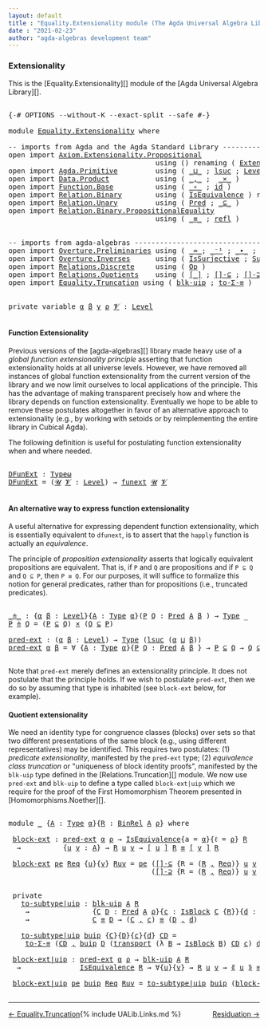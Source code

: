 ```yaml
---
layout: default
title : "Equality.Extensionality module (The Agda Universal Algebra Library)"
date : "2021-02-23"
author: "agda-algebras development team"
---
```


### <a id="extensionality">Extensionality</a>

This is the [Equality.Extensionality][] module of the [Agda Universal Algebra Library][].

<pre class="Agda">

<a id="317" class="Symbol">{-#</a> <a id="321" class="Keyword">OPTIONS</a> <a id="329" class="Pragma">--without-K</a> <a id="341" class="Pragma">--exact-split</a> <a id="355" class="Pragma">--safe</a> <a id="362" class="Symbol">#-}</a>

<a id="367" class="Keyword">module</a> <a id="374" href="Equality.Extensionality.html" class="Module">Equality.Extensionality</a> <a id="398" class="Keyword">where</a>

<a id="405" class="Comment">-- imports from Agda and the Agda Standard Library ------------------------------------</a>
<a id="493" class="Keyword">open</a> <a id="498" class="Keyword">import</a> <a id="505" href="Axiom.Extensionality.Propositional.html" class="Module">Axiom.Extensionality.Propositional</a>
                                   <a id="575" class="Keyword">using</a> <a id="581" class="Symbol">()</a> <a id="584" class="Keyword">renaming</a> <a id="593" class="Symbol">(</a> <a id="595" href="Axiom.Extensionality.Propositional.html#741" class="Function">Extensionality</a> <a id="610" class="Symbol">to</a> <a id="613" class="Function">funext</a> <a id="620" class="Symbol">)</a>
<a id="622" class="Keyword">open</a> <a id="627" class="Keyword">import</a> <a id="634" href="Agda.Primitive.html" class="Module">Agda.Primitive</a>         <a id="657" class="Keyword">using</a> <a id="663" class="Symbol">(</a> <a id="665" href="Agda.Primitive.html#810" class="Primitive Operator">_⊔_</a> <a id="669" class="Symbol">;</a> <a id="671" href="Agda.Primitive.html#780" class="Primitive">lsuc</a> <a id="676" class="Symbol">;</a> <a id="678" href="Agda.Primitive.html#597" class="Postulate">Level</a> <a id="684" class="Symbol">)</a> <a id="686" class="Keyword">renaming</a> <a id="695" class="Symbol">(</a> <a id="697" href="Agda.Primitive.html#326" class="Primitive">Set</a> <a id="701" class="Symbol">to</a> <a id="704" class="Primitive">Type</a> <a id="709" class="Symbol">;</a> <a id="711" href="Agda.Primitive.html#381" class="Primitive">Setω</a> <a id="716" class="Symbol">to</a> <a id="719" class="Primitive">Typeω</a> <a id="725" class="Symbol">)</a>
<a id="727" class="Keyword">open</a> <a id="732" class="Keyword">import</a> <a id="739" href="Data.Product.html" class="Module">Data.Product</a>           <a id="762" class="Keyword">using</a> <a id="768" class="Symbol">(</a> <a id="770" href="Agda.Builtin.Sigma.html#236" class="InductiveConstructor Operator">_,_</a> <a id="774" class="Symbol">;</a>  <a id="777" href="Data.Product.html#1167" class="Function Operator">_×_</a> <a id="781" class="Symbol">)</a>
<a id="783" class="Keyword">open</a> <a id="788" class="Keyword">import</a> <a id="795" href="Function.Base.html" class="Module">Function.Base</a>          <a id="818" class="Keyword">using</a> <a id="824" class="Symbol">(</a> <a id="826" href="Function.Base.html#1031" class="Function Operator">_∘_</a> <a id="830" class="Symbol">;</a> <a id="832" href="Function.Base.html#615" class="Function">id</a> <a id="835" class="Symbol">)</a>
<a id="837" class="Keyword">open</a> <a id="842" class="Keyword">import</a> <a id="849" href="Relation.Binary.html" class="Module">Relation.Binary</a>        <a id="872" class="Keyword">using</a> <a id="878" class="Symbol">(</a> <a id="880" href="Relation.Binary.Structures.html#1522" class="Record">IsEquivalence</a> <a id="894" class="Symbol">)</a> <a id="896" class="Keyword">renaming</a> <a id="905" class="Symbol">(</a> <a id="907" href="Relation.Binary.Core.html#882" class="Function">Rel</a> <a id="911" class="Symbol">to</a> <a id="914" class="Function">BinRel</a> <a id="921" class="Symbol">)</a>
<a id="923" class="Keyword">open</a> <a id="928" class="Keyword">import</a> <a id="935" href="Relation.Unary.html" class="Module">Relation.Unary</a>         <a id="958" class="Keyword">using</a> <a id="964" class="Symbol">(</a> <a id="966" href="Relation.Unary.html#1101" class="Function">Pred</a> <a id="971" class="Symbol">;</a> <a id="973" href="Relation.Unary.html#1742" class="Function Operator">_⊆_</a> <a id="977" class="Symbol">)</a>
<a id="979" class="Keyword">open</a> <a id="984" class="Keyword">import</a> <a id="991" href="Relation.Binary.PropositionalEquality.html" class="Module">Relation.Binary.PropositionalEquality</a>
                                   <a id="1064" class="Keyword">using</a> <a id="1070" class="Symbol">(</a> <a id="1072" href="Agda.Builtin.Equality.html#151" class="Datatype Operator">_≡_</a> <a id="1076" class="Symbol">;</a> <a id="1078" href="Agda.Builtin.Equality.html#208" class="InductiveConstructor">refl</a> <a id="1083" class="Symbol">)</a>


<a id="1087" class="Comment">-- imports from agda-algebras --------------------------------------------------------------</a>
<a id="1180" class="Keyword">open</a> <a id="1185" class="Keyword">import</a> <a id="1192" href="Overture.Preliminaries.html" class="Module">Overture.Preliminaries</a> <a id="1215" class="Keyword">using</a> <a id="1221" class="Symbol">(</a> <a id="1223" href="Overture.Preliminaries.html#9541" class="Function Operator">_≈_</a><a id="1226" class="Symbol">;</a> <a id="1228" href="Overture.Preliminaries.html#5082" class="Function Operator">_⁻¹</a> <a id="1232" class="Symbol">;</a> <a id="1234" href="Overture.Preliminaries.html#5406" class="Function Operator">_∙_</a> <a id="1238" class="Symbol">;</a> <a id="1240" href="Overture.Preliminaries.html#10256" class="Function">transport</a> <a id="1250" class="Symbol">)</a>
<a id="1252" class="Keyword">open</a> <a id="1257" class="Keyword">import</a> <a id="1264" href="Overture.Inverses.html" class="Module">Overture.Inverses</a>      <a id="1287" class="Keyword">using</a> <a id="1293" class="Symbol">(</a> <a id="1295" href="Overture.Inverses.html#3374" class="Function">IsSurjective</a> <a id="1308" class="Symbol">;</a> <a id="1310" href="Overture.Inverses.html#3628" class="Function">SurjInv</a> <a id="1318" class="Symbol">;</a> <a id="1320" href="Overture.Inverses.html#2084" class="Function">InvIsInv</a> <a id="1329" class="Symbol">;</a> <a id="1331" href="Overture.Inverses.html#1325" class="Datatype Operator">Image_∋_</a> <a id="1340" class="Symbol">;</a> <a id="1342" href="Overture.Inverses.html#1373" class="InductiveConstructor">eq</a> <a id="1345" class="Symbol">)</a>
<a id="1347" class="Keyword">open</a> <a id="1352" class="Keyword">import</a> <a id="1359" href="Relations.Discrete.html" class="Module">Relations.Discrete</a>     <a id="1382" class="Keyword">using</a> <a id="1388" class="Symbol">(</a> <a id="1390" href="Relations.Discrete.html#5621" class="Function">Op</a> <a id="1393" class="Symbol">)</a>
<a id="1395" class="Keyword">open</a> <a id="1400" class="Keyword">import</a> <a id="1407" href="Relations.Quotients.html" class="Module">Relations.Quotients</a>    <a id="1430" class="Keyword">using</a> <a id="1436" class="Symbol">(</a> <a id="1438" href="Relations.Quotients.html#4002" class="Function Operator">[_]</a> <a id="1442" class="Symbol">;</a> <a id="1444" href="Relations.Quotients.html#5903" class="Function">[]-⊆</a> <a id="1449" class="Symbol">;</a> <a id="1451" href="Relations.Quotients.html#6054" class="Function">[]-⊇</a> <a id="1456" class="Symbol">;</a> <a id="1458" href="Relations.Quotients.html#4667" class="Record">IsBlock</a> <a id="1466" class="Symbol">;</a> <a id="1468" href="Relations.Quotients.html#5384" class="Function Operator">⟪_⟫</a> <a id="1472" class="Symbol">)</a>
<a id="1474" class="Keyword">open</a> <a id="1479" class="Keyword">import</a> <a id="1486" href="Equality.Truncation.html" class="Module">Equality.Truncation</a> <a id="1506" class="Keyword">using</a> <a id="1512" class="Symbol">(</a> <a id="1514" href="Equality.Truncation.html#10868" class="Function">blk-uip</a> <a id="1522" class="Symbol">;</a> <a id="1524" href="Equality.Truncation.html#7062" class="Function">to-Σ-≡</a> <a id="1531" class="Symbol">)</a>


<a id="1535" class="Keyword">private</a> <a id="1543" class="Keyword">variable</a> <a id="1552" href="Equality.Extensionality.html#1552" class="Generalizable">α</a> <a id="1554" href="Equality.Extensionality.html#1554" class="Generalizable">β</a> <a id="1556" href="Equality.Extensionality.html#1556" class="Generalizable">γ</a> <a id="1558" href="Equality.Extensionality.html#1558" class="Generalizable">ρ</a> <a id="1560" href="Equality.Extensionality.html#1560" class="Generalizable">𝓥</a> <a id="1562" class="Symbol">:</a> <a id="1564" href="Agda.Primitive.html#597" class="Postulate">Level</a>

</pre>

#### <a id="function-extensionality">Function Extensionality</a>


Previous versions of the [agda-algebras][] library made heavy use of a *global function extensionality
principle* asserting that function extensionality holds at all universe levels.
However, we have removed all instances of global function extensionality from the current version of the library and we now limit ourselves to local applications of the principle. This has the advantage of making transparent precisely how and where the library depends on function extensionality. Eventually we hope to be able to remove these postulates altogether in favor of an alternative approach to extensionality (e.g., by working with setoids or by reimplementing the entire library in Cubical Agda).

The following definition is useful for postulating function extensionality when and where needed.

<pre class="Agda">

<a id="DFunExt"></a><a id="2455" href="Equality.Extensionality.html#2455" class="Function">DFunExt</a> <a id="2463" class="Symbol">:</a> <a id="2465" href="Equality.Extensionality.html#719" class="Primitive">Typeω</a>
<a id="2471" href="Equality.Extensionality.html#2455" class="Function">DFunExt</a> <a id="2479" class="Symbol">=</a> <a id="2481" class="Symbol">(</a><a id="2482" href="Equality.Extensionality.html#2482" class="Bound">𝓤</a> <a id="2484" href="Equality.Extensionality.html#2484" class="Bound">𝓥</a> <a id="2486" class="Symbol">:</a> <a id="2488" href="Agda.Primitive.html#597" class="Postulate">Level</a><a id="2493" class="Symbol">)</a> <a id="2495" class="Symbol">→</a> <a id="2497" href="Equality.Extensionality.html#613" class="Function">funext</a> <a id="2504" href="Equality.Extensionality.html#2482" class="Bound">𝓤</a> <a id="2506" href="Equality.Extensionality.html#2484" class="Bound">𝓥</a>

</pre>


#### <a id="an-alternative-way-to-express-function-extensionality">An alternative way to express function extensionality</a>

A useful alternative for expressing dependent function extensionality, which is essentially equivalent to `dfunext`, is to assert that the `happly` function is actually an *equivalence*.


The principle of *proposition extensionality* asserts that logically equivalent propositions are equivalent.  That is, if `P` and `Q` are propositions and if `P ⊆ Q` and `Q ⊆ P`, then `P ≡ Q`. For our purposes, it will suffice to formalize this notion for general predicates, rather than for propositions (i.e., truncated predicates).

<pre class="Agda">

<a id="_≐_"></a><a id="3187" href="Equality.Extensionality.html#3187" class="Function Operator">_≐_</a> <a id="3191" class="Symbol">:</a> <a id="3193" class="Symbol">{</a><a id="3194" href="Equality.Extensionality.html#3194" class="Bound">α</a> <a id="3196" href="Equality.Extensionality.html#3196" class="Bound">β</a> <a id="3198" class="Symbol">:</a> <a id="3200" href="Agda.Primitive.html#597" class="Postulate">Level</a><a id="3205" class="Symbol">}{</a><a id="3207" href="Equality.Extensionality.html#3207" class="Bound">A</a> <a id="3209" class="Symbol">:</a> <a id="3211" href="Equality.Extensionality.html#704" class="Primitive">Type</a> <a id="3216" href="Equality.Extensionality.html#3194" class="Bound">α</a><a id="3217" class="Symbol">}(</a><a id="3219" href="Equality.Extensionality.html#3219" class="Bound">P</a> <a id="3221" href="Equality.Extensionality.html#3221" class="Bound">Q</a> <a id="3223" class="Symbol">:</a> <a id="3225" href="Relation.Unary.html#1101" class="Function">Pred</a> <a id="3230" href="Equality.Extensionality.html#3207" class="Bound">A</a> <a id="3232" href="Equality.Extensionality.html#3196" class="Bound">β</a> <a id="3234" class="Symbol">)</a> <a id="3236" class="Symbol">→</a> <a id="3238" href="Equality.Extensionality.html#704" class="Primitive">Type</a> <a id="3243" class="Symbol">_</a>
<a id="3245" href="Equality.Extensionality.html#3245" class="Bound">P</a> <a id="3247" href="Equality.Extensionality.html#3187" class="Function Operator">≐</a> <a id="3249" href="Equality.Extensionality.html#3249" class="Bound">Q</a> <a id="3251" class="Symbol">=</a> <a id="3253" class="Symbol">(</a><a id="3254" href="Equality.Extensionality.html#3245" class="Bound">P</a> <a id="3256" href="Relation.Unary.html#1742" class="Function Operator">⊆</a> <a id="3258" href="Equality.Extensionality.html#3249" class="Bound">Q</a><a id="3259" class="Symbol">)</a> <a id="3261" href="Data.Product.html#1167" class="Function Operator">×</a> <a id="3263" class="Symbol">(</a><a id="3264" href="Equality.Extensionality.html#3249" class="Bound">Q</a> <a id="3266" href="Relation.Unary.html#1742" class="Function Operator">⊆</a> <a id="3268" href="Equality.Extensionality.html#3245" class="Bound">P</a><a id="3269" class="Symbol">)</a>

<a id="pred-ext"></a><a id="3272" href="Equality.Extensionality.html#3272" class="Function">pred-ext</a> <a id="3281" class="Symbol">:</a> <a id="3283" class="Symbol">(</a><a id="3284" href="Equality.Extensionality.html#3284" class="Bound">α</a> <a id="3286" href="Equality.Extensionality.html#3286" class="Bound">β</a> <a id="3288" class="Symbol">:</a> <a id="3290" href="Agda.Primitive.html#597" class="Postulate">Level</a><a id="3295" class="Symbol">)</a> <a id="3297" class="Symbol">→</a> <a id="3299" href="Equality.Extensionality.html#704" class="Primitive">Type</a> <a id="3304" class="Symbol">(</a><a id="3305" href="Agda.Primitive.html#780" class="Primitive">lsuc</a> <a id="3310" class="Symbol">(</a><a id="3311" href="Equality.Extensionality.html#3284" class="Bound">α</a> <a id="3313" href="Agda.Primitive.html#810" class="Primitive Operator">⊔</a> <a id="3315" href="Equality.Extensionality.html#3286" class="Bound">β</a><a id="3316" class="Symbol">))</a>
<a id="3319" href="Equality.Extensionality.html#3272" class="Function">pred-ext</a> <a id="3328" href="Equality.Extensionality.html#3328" class="Bound">α</a> <a id="3330" href="Equality.Extensionality.html#3330" class="Bound">β</a> <a id="3332" class="Symbol">=</a> <a id="3334" class="Symbol">∀</a> <a id="3336" class="Symbol">{</a><a id="3337" href="Equality.Extensionality.html#3337" class="Bound">A</a> <a id="3339" class="Symbol">:</a> <a id="3341" href="Equality.Extensionality.html#704" class="Primitive">Type</a> <a id="3346" href="Equality.Extensionality.html#3328" class="Bound">α</a><a id="3347" class="Symbol">}{</a><a id="3349" href="Equality.Extensionality.html#3349" class="Bound">P</a> <a id="3351" href="Equality.Extensionality.html#3351" class="Bound">Q</a> <a id="3353" class="Symbol">:</a> <a id="3355" href="Relation.Unary.html#1101" class="Function">Pred</a> <a id="3360" href="Equality.Extensionality.html#3337" class="Bound">A</a> <a id="3362" href="Equality.Extensionality.html#3330" class="Bound">β</a> <a id="3364" class="Symbol">}</a> <a id="3366" class="Symbol">→</a> <a id="3368" href="Equality.Extensionality.html#3349" class="Bound">P</a> <a id="3370" href="Relation.Unary.html#1742" class="Function Operator">⊆</a> <a id="3372" href="Equality.Extensionality.html#3351" class="Bound">Q</a> <a id="3374" class="Symbol">→</a> <a id="3376" href="Equality.Extensionality.html#3351" class="Bound">Q</a> <a id="3378" href="Relation.Unary.html#1742" class="Function Operator">⊆</a> <a id="3380" href="Equality.Extensionality.html#3349" class="Bound">P</a> <a id="3382" class="Symbol">→</a> <a id="3384" href="Equality.Extensionality.html#3349" class="Bound">P</a> <a id="3386" href="Agda.Builtin.Equality.html#151" class="Datatype Operator">≡</a> <a id="3388" href="Equality.Extensionality.html#3351" class="Bound">Q</a>

</pre>

Note that `pred-ext` merely defines an extensionality principle. It does not postulate that the principle holds.  If we wish to postulate `pred-ext`, then we do so by assuming that type is inhabited (see `block-ext` below, for example).


#### Quotient extensionality

We need an identity type for congruence classes (blocks) over sets so that two different presentations of the same block (e.g., using different representatives) may be identified.  This requires two postulates: (1) *predicate extensionality*, manifested by the `pred-ext` type; (2) *equivalence class truncation* or "uniqueness of block identity proofs", manifested by the `blk-uip` type defined in the [Relations.Truncation][] module. We now use `pred-ext` and `blk-uip` to define a type called `block-ext|uip` which we require for the proof of the First Homomorphism Theorem presented in [Homomorphisms.Noether][].

<pre class="Agda">

<a id="4304" class="Keyword">module</a> <a id="4311" href="Equality.Extensionality.html#4311" class="Module">_</a> <a id="4313" class="Symbol">{</a><a id="4314" href="Equality.Extensionality.html#4314" class="Bound">A</a> <a id="4316" class="Symbol">:</a> <a id="4318" href="Equality.Extensionality.html#704" class="Primitive">Type</a> <a id="4323" href="Equality.Extensionality.html#1552" class="Generalizable">α</a><a id="4324" class="Symbol">}{</a><a id="4326" href="Equality.Extensionality.html#4326" class="Bound">R</a> <a id="4328" class="Symbol">:</a> <a id="4330" href="Equality.Extensionality.html#914" class="Function">BinRel</a> <a id="4337" href="Equality.Extensionality.html#4314" class="Bound">A</a> <a id="4339" href="Equality.Extensionality.html#1558" class="Generalizable">ρ</a><a id="4340" class="Symbol">}</a> <a id="4342" class="Keyword">where</a>

 <a id="4350" href="Equality.Extensionality.html#4350" class="Function">block-ext</a> <a id="4360" class="Symbol">:</a> <a id="4362" href="Equality.Extensionality.html#3272" class="Function">pred-ext</a> <a id="4371" href="Equality.Extensionality.html#4323" class="Bound">α</a> <a id="4373" href="Equality.Extensionality.html#4339" class="Bound">ρ</a> <a id="4375" class="Symbol">→</a> <a id="4377" href="Relation.Binary.Structures.html#1522" class="Record">IsEquivalence</a><a id="4390" class="Symbol">{</a><a id="4391" class="Argument">a</a> <a id="4393" class="Symbol">=</a> <a id="4395" href="Equality.Extensionality.html#4323" class="Bound">α</a><a id="4396" class="Symbol">}{</a><a id="4398" class="Argument">ℓ</a> <a id="4400" class="Symbol">=</a> <a id="4402" href="Equality.Extensionality.html#4339" class="Bound">ρ</a><a id="4403" class="Symbol">}</a> <a id="4405" href="Equality.Extensionality.html#4326" class="Bound">R</a>
  <a id="4409" class="Symbol">→</a>          <a id="4420" class="Symbol">{</a><a id="4421" href="Equality.Extensionality.html#4421" class="Bound">u</a> <a id="4423" href="Equality.Extensionality.html#4423" class="Bound">v</a> <a id="4425" class="Symbol">:</a> <a id="4427" href="Equality.Extensionality.html#4314" class="Bound">A</a><a id="4428" class="Symbol">}</a> <a id="4430" class="Symbol">→</a> <a id="4432" href="Equality.Extensionality.html#4326" class="Bound">R</a> <a id="4434" href="Equality.Extensionality.html#4421" class="Bound">u</a> <a id="4436" href="Equality.Extensionality.html#4423" class="Bound">v</a> <a id="4438" class="Symbol">→</a> <a id="4440" href="Relations.Quotients.html#4002" class="Function Operator">[</a> <a id="4442" href="Equality.Extensionality.html#4421" class="Bound">u</a> <a id="4444" href="Relations.Quotients.html#4002" class="Function Operator">]</a> <a id="4446" href="Equality.Extensionality.html#4326" class="Bound">R</a> <a id="4448" href="Agda.Builtin.Equality.html#151" class="Datatype Operator">≡</a> <a id="4450" href="Relations.Quotients.html#4002" class="Function Operator">[</a> <a id="4452" href="Equality.Extensionality.html#4423" class="Bound">v</a> <a id="4454" href="Relations.Quotients.html#4002" class="Function Operator">]</a> <a id="4456" href="Equality.Extensionality.html#4326" class="Bound">R</a>

 <a id="4460" href="Equality.Extensionality.html#4350" class="Function">block-ext</a> <a id="4470" href="Equality.Extensionality.html#4470" class="Bound">pe</a> <a id="4473" href="Equality.Extensionality.html#4473" class="Bound">Req</a> <a id="4477" class="Symbol">{</a><a id="4478" href="Equality.Extensionality.html#4478" class="Bound">u</a><a id="4479" class="Symbol">}{</a><a id="4481" href="Equality.Extensionality.html#4481" class="Bound">v</a><a id="4482" class="Symbol">}</a> <a id="4484" href="Equality.Extensionality.html#4484" class="Bound">Ruv</a> <a id="4488" class="Symbol">=</a> <a id="4490" href="Equality.Extensionality.html#4470" class="Bound">pe</a> <a id="4493" class="Symbol">(</a><a id="4494" href="Relations.Quotients.html#5903" class="Function">[]-⊆</a> <a id="4499" class="Symbol">{</a><a id="4500" class="Argument">R</a> <a id="4502" class="Symbol">=</a> <a id="4504" class="Symbol">(</a><a id="4505" href="Equality.Extensionality.html#4326" class="Bound">R</a> <a id="4507" href="Agda.Builtin.Sigma.html#236" class="InductiveConstructor Operator">,</a> <a id="4509" href="Equality.Extensionality.html#4473" class="Bound">Req</a><a id="4512" class="Symbol">)}</a> <a id="4515" href="Equality.Extensionality.html#4478" class="Bound">u</a> <a id="4517" href="Equality.Extensionality.html#4481" class="Bound">v</a> <a id="4519" href="Equality.Extensionality.html#4484" class="Bound">Ruv</a><a id="4522" class="Symbol">)</a>
                                  <a id="4558" class="Symbol">(</a><a id="4559" href="Relations.Quotients.html#6054" class="Function">[]-⊇</a> <a id="4564" class="Symbol">{</a><a id="4565" class="Argument">R</a> <a id="4567" class="Symbol">=</a> <a id="4569" class="Symbol">(</a><a id="4570" href="Equality.Extensionality.html#4326" class="Bound">R</a> <a id="4572" href="Agda.Builtin.Sigma.html#236" class="InductiveConstructor Operator">,</a> <a id="4574" href="Equality.Extensionality.html#4473" class="Bound">Req</a><a id="4577" class="Symbol">)}</a> <a id="4580" href="Equality.Extensionality.html#4478" class="Bound">u</a> <a id="4582" href="Equality.Extensionality.html#4481" class="Bound">v</a> <a id="4584" href="Equality.Extensionality.html#4484" class="Bound">Ruv</a><a id="4587" class="Symbol">)</a>


 <a id="4592" class="Keyword">private</a>
   <a id="4603" href="Equality.Extensionality.html#4603" class="Function">to-subtype|uip</a> <a id="4618" class="Symbol">:</a> <a id="4620" href="Equality.Truncation.html#10868" class="Function">blk-uip</a> <a id="4628" href="Equality.Extensionality.html#4314" class="Bound">A</a> <a id="4630" href="Equality.Extensionality.html#4326" class="Bound">R</a>
    <a id="4636" class="Symbol">→</a>               <a id="4652" class="Symbol">{</a><a id="4653" href="Equality.Extensionality.html#4653" class="Bound">C</a> <a id="4655" href="Equality.Extensionality.html#4655" class="Bound">D</a> <a id="4657" class="Symbol">:</a> <a id="4659" href="Relation.Unary.html#1101" class="Function">Pred</a> <a id="4664" href="Equality.Extensionality.html#4314" class="Bound">A</a> <a id="4666" href="Equality.Extensionality.html#4339" class="Bound">ρ</a><a id="4667" class="Symbol">}{</a><a id="4669" href="Equality.Extensionality.html#4669" class="Bound">c</a> <a id="4671" class="Symbol">:</a> <a id="4673" href="Relations.Quotients.html#4667" class="Record">IsBlock</a> <a id="4681" href="Equality.Extensionality.html#4653" class="Bound">C</a> <a id="4683" class="Symbol">{</a><a id="4684" href="Equality.Extensionality.html#4326" class="Bound">R</a><a id="4685" class="Symbol">}}{</a><a id="4688" href="Equality.Extensionality.html#4688" class="Bound">d</a> <a id="4690" class="Symbol">:</a> <a id="4692" href="Relations.Quotients.html#4667" class="Record">IsBlock</a> <a id="4700" href="Equality.Extensionality.html#4655" class="Bound">D</a> <a id="4702" class="Symbol">{</a><a id="4703" href="Equality.Extensionality.html#4326" class="Bound">R</a><a id="4704" class="Symbol">}}</a>
    <a id="4711" class="Symbol">→</a>               <a id="4727" href="Equality.Extensionality.html#4653" class="Bound">C</a> <a id="4729" href="Agda.Builtin.Equality.html#151" class="Datatype Operator">≡</a> <a id="4731" href="Equality.Extensionality.html#4655" class="Bound">D</a> <a id="4733" class="Symbol">→</a> <a id="4735" class="Symbol">(</a><a id="4736" href="Equality.Extensionality.html#4653" class="Bound">C</a> <a id="4738" href="Agda.Builtin.Sigma.html#236" class="InductiveConstructor Operator">,</a> <a id="4740" href="Equality.Extensionality.html#4669" class="Bound">c</a><a id="4741" class="Symbol">)</a> <a id="4743" href="Agda.Builtin.Equality.html#151" class="Datatype Operator">≡</a> <a id="4745" class="Symbol">(</a><a id="4746" href="Equality.Extensionality.html#4655" class="Bound">D</a> <a id="4748" href="Agda.Builtin.Sigma.html#236" class="InductiveConstructor Operator">,</a> <a id="4750" href="Equality.Extensionality.html#4688" class="Bound">d</a><a id="4751" class="Symbol">)</a>

   <a id="4757" href="Equality.Extensionality.html#4603" class="Function">to-subtype|uip</a> <a id="4772" href="Equality.Extensionality.html#4772" class="Bound">buip</a> <a id="4777" class="Symbol">{</a><a id="4778" href="Equality.Extensionality.html#4778" class="Bound">C</a><a id="4779" class="Symbol">}{</a><a id="4781" href="Equality.Extensionality.html#4781" class="Bound">D</a><a id="4782" class="Symbol">}{</a><a id="4784" href="Equality.Extensionality.html#4784" class="Bound">c</a><a id="4785" class="Symbol">}{</a><a id="4787" href="Equality.Extensionality.html#4787" class="Bound">d</a><a id="4788" class="Symbol">}</a> <a id="4790" href="Equality.Extensionality.html#4790" class="Bound">CD</a> <a id="4793" class="Symbol">=</a>
    <a id="4799" href="Equality.Truncation.html#7062" class="Function">to-Σ-≡</a> <a id="4806" class="Symbol">(</a><a id="4807" href="Equality.Extensionality.html#4790" class="Bound">CD</a> <a id="4810" href="Agda.Builtin.Sigma.html#236" class="InductiveConstructor Operator">,</a> <a id="4812" href="Equality.Extensionality.html#4772" class="Bound">buip</a> <a id="4817" href="Equality.Extensionality.html#4781" class="Bound">D</a> <a id="4819" class="Symbol">(</a><a id="4820" href="Overture.Preliminaries.html#10256" class="Function">transport</a> <a id="4830" class="Symbol">(λ</a> <a id="4833" href="Equality.Extensionality.html#4833" class="Bound">B</a> <a id="4835" class="Symbol">→</a> <a id="4837" href="Relations.Quotients.html#4667" class="Record">IsBlock</a> <a id="4845" href="Equality.Extensionality.html#4833" class="Bound">B</a><a id="4846" class="Symbol">)</a> <a id="4848" href="Equality.Extensionality.html#4790" class="Bound">CD</a> <a id="4851" href="Equality.Extensionality.html#4784" class="Bound">c</a><a id="4852" class="Symbol">)</a> <a id="4854" href="Equality.Extensionality.html#4787" class="Bound">d</a><a id="4855" class="Symbol">)</a>

 <a id="4859" href="Equality.Extensionality.html#4859" class="Function">block-ext|uip</a> <a id="4873" class="Symbol">:</a> <a id="4875" href="Equality.Extensionality.html#3272" class="Function">pred-ext</a> <a id="4884" href="Equality.Extensionality.html#4323" class="Bound">α</a> <a id="4886" href="Equality.Extensionality.html#4339" class="Bound">ρ</a> <a id="4888" class="Symbol">→</a> <a id="4890" href="Equality.Truncation.html#10868" class="Function">blk-uip</a> <a id="4898" href="Equality.Extensionality.html#4314" class="Bound">A</a> <a id="4900" href="Equality.Extensionality.html#4326" class="Bound">R</a>
  <a id="4904" class="Symbol">→</a>              <a id="4919" href="Relation.Binary.Structures.html#1522" class="Record">IsEquivalence</a> <a id="4933" href="Equality.Extensionality.html#4326" class="Bound">R</a> <a id="4935" class="Symbol">→</a> <a id="4937" class="Symbol">∀{</a><a id="4939" href="Equality.Extensionality.html#4939" class="Bound">u</a><a id="4940" class="Symbol">}{</a><a id="4942" href="Equality.Extensionality.html#4942" class="Bound">v</a><a id="4943" class="Symbol">}</a> <a id="4945" class="Symbol">→</a> <a id="4947" href="Equality.Extensionality.html#4326" class="Bound">R</a> <a id="4949" href="Equality.Extensionality.html#4939" class="Bound">u</a> <a id="4951" href="Equality.Extensionality.html#4942" class="Bound">v</a> <a id="4953" class="Symbol">→</a> <a id="4955" href="Relations.Quotients.html#5384" class="Function Operator">⟪</a> <a id="4957" href="Equality.Extensionality.html#4939" class="Bound">u</a> <a id="4959" href="Relations.Quotients.html#5384" class="Function Operator">⟫</a> <a id="4961" href="Agda.Builtin.Equality.html#151" class="Datatype Operator">≡</a> <a id="4963" href="Relations.Quotients.html#5384" class="Function Operator">⟪</a> <a id="4965" href="Equality.Extensionality.html#4942" class="Bound">v</a> <a id="4967" href="Relations.Quotients.html#5384" class="Function Operator">⟫</a>

 <a id="4971" href="Equality.Extensionality.html#4859" class="Function">block-ext|uip</a> <a id="4985" href="Equality.Extensionality.html#4985" class="Bound">pe</a> <a id="4988" href="Equality.Extensionality.html#4988" class="Bound">buip</a> <a id="4993" href="Equality.Extensionality.html#4993" class="Bound">Req</a> <a id="4997" href="Equality.Extensionality.html#4997" class="Bound">Ruv</a> <a id="5001" class="Symbol">=</a> <a id="5003" href="Equality.Extensionality.html#4603" class="Function">to-subtype|uip</a> <a id="5018" href="Equality.Extensionality.html#4988" class="Bound">buip</a> <a id="5023" class="Symbol">(</a><a id="5024" href="Equality.Extensionality.html#4350" class="Function">block-ext</a> <a id="5034" href="Equality.Extensionality.html#4985" class="Bound">pe</a> <a id="5037" href="Equality.Extensionality.html#4993" class="Bound">Req</a> <a id="5041" href="Equality.Extensionality.html#4997" class="Bound">Ruv</a><a id="5044" class="Symbol">)</a>

</pre>

---------------------------------------

<span style="float:left;">[← Equality.Truncation](Equality.Truncation.html)</span>
<span style="float:right;">[Residuation →](Residuation.html)</span>

{% include UALib.Links.md %}

